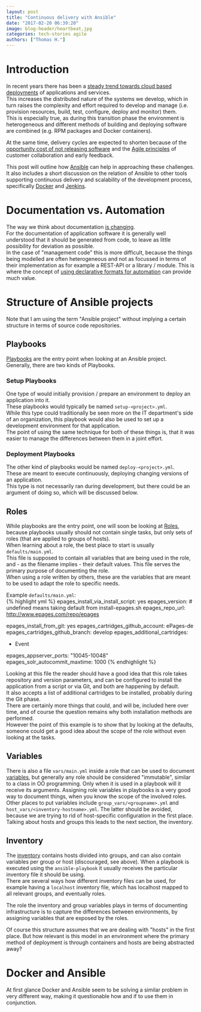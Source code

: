 ```yaml
---
layout: post
title: "Continuous delivery with Ansible"
date: "2017-02-20 06:39:20"
image: blog-header/heartbeat.jpg
categories: tech-stories agile
authors: ["Thomas H."]
---
```


# Introduction
In recent years there has been a [steady trend towards cloud based deployments](http://www.softwareadvice.com/buyerview/deployment-preference-report-2014/) of applications and services.  
This increases the distributed nature of the systems we develop, which in turn raises the complexity and effort
required to develop and manage (i.e. provision resources, build, test, configure, deploy and monitor) them.  
This is especially true, as during this transition phase the environment is heterogeneous and different methods of building and deploying software are combined (e.g. RPM packages and Docker containers).

At the same time, delivery cycles are expected to shorten because of the [opportunity cost of not releasing software](http://robertbaillie.blogspot.de/2014/10/the-opportunity-cost-of-delaying.html)
and the [Agile principles](http://agilemanifesto.org/principles.html) of customer collaboration and early feedback.

This post will outline how [Ansible](https://www.ansible.com/) can help in approaching these challenges.
It also includes a short discussion on the relation of Ansible to other tools supporting continuous delivery and
scalability of the development process, specifically [Docker](https://www.docker.com/) and [Jenkins](https://jenkins.io/).

# Documentation vs. Automation
The way we think about documentation [is changing](https://devops.com/documenting-devops-agile-automation-and-continuous-documentation/).  
For the documentation of application software it is generally well understood that it should be generated from code, to leave as little possibility for deviation as possible.  
In the case of "management code" this is more difficult, because the things being modelled are often heterogeneous and not as focussed in terms of their implementation as for example a REST-API or a library / module.
This is where the concept of [using declarative formats for automation](https://12factor.net/#introduction) can provide much value.

# Structure of Ansible projects
Note that I am using the term "Ansible project" without implying a certain structure in terms of source code repositories.

## Playbooks
[Playbooks](http://docs.ansible.com/ansible/playbooks.html) are the entry point when looking at an Ansible project.  
Generally, there are two kinds of Playbooks.

### Setup Playbooks
One type of would initially provision / prepare an environment to deploy an application into it.  
These playbooks would typically be named `setup-<project>.yml`.  
While this type could traditionally be seen more on the IT department's side of an organization, this playbook would also be used to set up a development environment for that application.  
The point of using the same technique for both of these things is, that it was easier to manage the differences between them in a joint effort.

### Deployment Playbooks
The other kind of playbooks would be named `deploy-<project>.yml`.  
These are meant to execute continuously, deploying changing versions of an application.  
This type is not necessarily ran during development, but there could be an argument of doing so, which will be discussed below.

## Roles
While playbooks are the entry point, one will soon be looking at [Roles](http://docs.ansible.com/ansible/playbooks_roles.html), because playbooks usually should not contain single tasks, but only sets of roles (that are applied to groups of hosts).  
When learning about a role, the best place to start is usually `defaults/main.yml`.  
This file is supposed to contain all variables that are being used in the role, and - as the filename implies - their default values. This file serves the primary purpose of documenting the role.  
When using a role written by others, these are the variables that are meant to be used to adapt the role to specific needs.

Example `defaults/main.yml`:  
{% highlight yml %}
epages_install_via_install_script: yes
epages_version: # undefined means taking default from install-epages.sh
epages_repo_url: http://www.epages.com/repo/epages

epages_install_from_git: yes
epages_cartridges_github_account: ePages-de
epages_cartridges_github_branch: develop
epages_additional_cartridges:
  - Event

epages_appserver_ports: "10045-10048"
epages_solr_autocommit_maxtime: 1000
{% endhighlight %}

Looking at this file the reader should have a good idea that this role takes repository and version parameters, and can be configured to install the application from a script or via Git, and both are happening by default.  
It also accepts a list of additional cartridges to be installed, probably during the Git phase.  
There are certainly more things that could, and will be, included here over time, and of course the question remains why both installation methods are performed.  
However the point of this example is to show that by looking at the defaults, someone could get a good idea about the scope of the role without even looking at the tasks.  

## Variables
There is also a file `vars/main.yml` inside a role that can be used to document [variables](http://docs.ansible.com/ansible/playbooks_variables.html), but generally any role should be considered "immutable", similar to a class in OO programming. Only when it is used in a playbook will it receive its arguments. Assigning role variables in playbooks is a very good way to document things, when you know the scope of the involved roles.  
Other places to put variables include `group_vars/<groupname>.yml` and `host_vars/<inventory-hostname>.yml`. The latter should be avoided, because we are trying to rid of host-specific configuration in the first place.  
Talking about hosts and groups this leads to the next section, the inventory.

## Inventory
The [inventory](http://docs.ansible.com/ansible/intro_inventory.html) contains hosts divided into groups, and can also contain variables per group or host (discouraged, see above). When a playbook is executed using the `ansible-playbook` it usually receives the particular inventory file it should be using.  
There are several ways how different inventory files can be used, for example
having a `localhost` inventory file, which has localhost mapped to all relevant groups, and eventually roles.

The role the inventory and group variables plays in terms of documenting infrastructure is to capture the differences between environments, by assigning variables that are exposed by the roles.  

Of course this structure assumes that we are dealing with "hosts" in the first place. But how relevant is this model in an environment where the primary method of deployment is through containers and hosts are being abstracted away?

# Docker and Ansible
At first glance Docker and Ansible seem to be solving a similar problem in very different way, making it questionable how and if to use them in conjunction.
